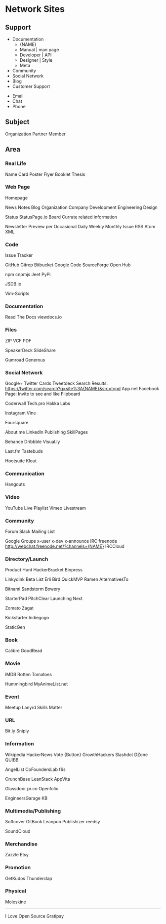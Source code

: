 Network Sites
=============

Support
-------

+ Documentation
  + {NAME}
  + Manual | man page
  + Developer | API
  + Designer | Style
  + Meta
+ Community
+ Social Network
+ Blog
+ Customer Support
- Email
- Chat
- Phone

Subject
-------

Organization
Partner
Member

Area
----

### Real Life

Name Card
Poster
Flyer
Booklet
Thesis

### Web Page

Homepage

News
Notes
Blog
  Organization
  Company
  Development
  Engineering
  Design

Status
  StatusPage.io
Board
  Currate related information

Newsletter
  Preview per
    Occasional
    Daily
    Weekly
    Monthly
    Issue
RSS
Atom
XML

### Code

Issue Tracker

GitHub
  Gitrep
Bitbucket
Google Code
SourceForge
Open Hub

npm
  cnpmjs
Jeet
PyPi

JSDB.io

Vim-Scripts

### Documentation

Read The Docs
viewdocs.io

### Files

ZIP
VCF
PDF

SpeakerDeck
SlideShare

Gumroad
Generous

### Social Network

Google+
Twitter
  Cards
  Tweetdeck
  Search Results: <https://twitter.com/search?q=site%3A{NAME}&src=typd>
App.net
Facebook
  Page: Invite to see and like
Flipboard

Coderwall
Tech.pro
Hakka Labs

Instagram
Vine

Foursquare

About.me
LinkedIn
  Publishing
SkillPages

Behance
Dribbble
Visual.ly

Last.fm
Tastebuds

Hootsuite
Klout

### Communication

Hangouts

### Video

YouTube
  Live
  Playlist
Vimeo
Livestream

### Community

Forum
  Slack
Mailing List

Google Groups
  x-user
  x-dev
  x-announce
IRC
  freenode
    http://webchat.freenode.net/?channels={NAME}
  IRCCloud

### Directory/Launch

Product Hunt
HackerBracket
Binpress

Linkydink
Beta List
Erli Bird
QuickMVP
Ramen
AlternativesTo

Bitnami
Sandstorm
Bowery

StarterPad
PitchClear
Launching Next

Zomato
Zagat

Kickstarter
Indiegogo

StaticGen

### Book

Calibre
GoodRead

### Movie

IMDB
Rotten Tomatoes

Hummingbird
MyAnimeList.net

### Event

Meetup
Lanyrd
Skills Matter

### URL

Bit.ly
Sniply

### Information

Wikipedia
HackerNews
  Vote {Button}
GrowthHackers
Slashdot
DZone
QUIBB

AngelList
CoFoundersLab
f6s

CrunchBase
LeanStack
AppVita

Glassdoor
pr.co
Openfolio

EngineersGarage KB

### Multimedia/Publishing

Softcover
GitBook
Leanpub
Publishizer
reedsy

SoundCloud

### Merchandise

Zazzle
Etsy

### Promotion

GetKudos
Thunderclap

### Physical

Moleskine

*  *  *

I Love Open Source
Gratipay

